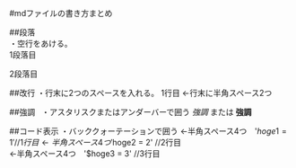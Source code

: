 #mdファイルの書き方まとめ

##段落  
・空行をあける。  
1段落目  

2段落目  

##改行
・行末に2つのスペースを入れる。
1行目 ←行末に半角スペース2つ  

##強調  
・アスタリスクまたはアンダーバーで囲う
*強調* または __強調__  

##コード表示
・バッククォーテーションで囲う
    ←半角スペース4つ　'$hoge1 = 1' //1行目  
    ←半角スペース4つ　'$hoge2 = 2' //2行目  
    ←半角スペース4つ　'$hoge3 = 3' //3行目  
